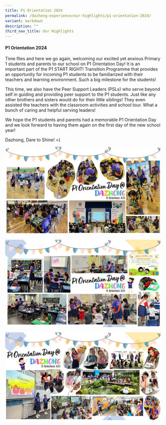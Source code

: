 ```yaml
---
title: P1 Orientation 2024
permalink: /dazhong-experience/our-highlights/p1-orientation-2024/
variant: markdown
description: ""
third_nav_title: Our Highlights
---
```

#### P1 Orientation 2024

Time flies and here we go again, welcoming our excited yet anxious Primary 1 students and parents to our school on P1 Orientation Day! It is an important part of the P1 START RIGHT! Transition Programme that provides an opportunity for incoming P1 students to be familiarized with their teachers and learning environment. Such a big milestone for the students!

This time, we also have the Peer Support Leaders (PSLs) who serve beyond self in guiding and providing peer support to the P1 students. Just like any other brothers and sisters would do for their little siblings! They even assisted the teachers with the classroom activities and school tour. What a bunch of caring and helpful serving leaders!

We hope the P1 students and parents had a memorable P1 Orientation Day and we look forward to having them again on the first day of the new school year!

Dazhong, Dare to Shine! =)

![](/images/Slide1.JPG)

![](/images/Slide2.JPG)

![](/images/Slide3.JPG)